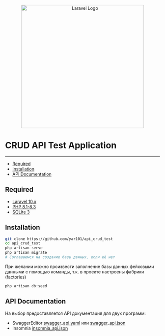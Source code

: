 <p align="center"><a href="https://laravel.com" target="_blank"><img src="https://raw.githubusercontent.com/laravel/art/master/logo-lockup/5%20SVG/2%20CMYK/1%20Full%20Color/laravel-logolockup-cmyk-red.svg" width="400" alt="Laravel Logo"></a></p>

# CRUD API Test Application

---

- [Required](#required)
- [Installation](#installation)
- [API Documentation](#api-documentation)

## Required

- [Laravel 10.x](https://laravel.com)
- [PHP 8.1-8.3](https://www.php.net)
- [SQLite 3](https://www.sqlite.org)

## Installation

```bash
git clone https://github.com/yar101/api_crud_test
cd api_crud_test
php artisan serve
php artisan migrate
# Соглашаемся на создание базы данных, если её нет
```
При желании можно произвести заполнение базы данных фейковыми данными с помощью команды, т.к. в проекте настроены фабрики (factories) 
```bash
php artisan db:seed
```

## API Documentation
На выбор предоставляется API документация для двух программ:

- SwaggerEditor [swagger_api.yaml](https://github.com/yar101/api_curd_test/tree/master/documentation/swagger_api.yaml) или [swagger_api.json](https://github.com/yar101/api_curd_test/tree/master/documentation/swagger_api.yaml)
- Insomnia [insomnia_api.json](https://github.com/yar101/api_curd_test/tree/master/documentation/insomnia_api.json)
